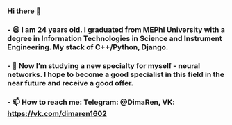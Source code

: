 ### Hi there 👋
### - 😄 I am 24 years old. I graduated from MEPhI University with a degree in Information Technologies in Science and Instrument Engineering. My stack of C++/Python, Django.
### - 🌱 Now I’m studying a new specialty for myself - neural networks. I hope to become a good specialist in this field in the near future and receive a good offer.
### - 📫 How to reach me: Telegram: @DimaRen, VK: https://vk.com/dimaren1602
<!--
**DimaRen1602/DimaRen1602** is a ✨ _special_ ✨ repository because its `README.md` (this file) appears on your GitHub profile.

Here are some ideas to get you started:

- 🔭 I’m currently working on ...
- 🌱 I’m currently learning ...
- 👯 I’m looking to collaborate on ...
- 🤔 I’m looking for help with ...
- 💬 Ask me about ...
- 📫 How to reach me: ...
- 😄 Pronouns: ...
- ⚡ Fun fact: ...
-->
